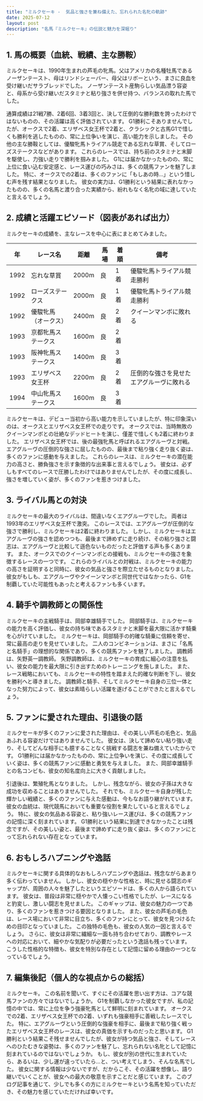 ```yaml
---
title: "ミルクセーキ -  気品と強さを兼ね備えた、忘れられた名牝の軌跡"
date: 2025-07-12
layout: post
description: "名馬『ミルクセーキ』の伝説と魅力を深堀り"
---
```


## 1. 馬の概要（血統、戦績、主な勝鞍）

ミルクセーキは、1990年生まれの芦毛の牝馬。父はアメリカの名種牡馬であるノーザンテースト、母はリンドシェーバー、母父はリボーという、まさに良血を受け継いだサラブレッドでした。  ノーザンテースト産駒らしい気品漂う容姿と、母系から受け継いだスタミナと粘り強さを併せ持つ、バランスの取れた馬でした。

通算成績は21戦7勝、2着6回、3着3回と、決して圧倒的な勝利数を誇ったわけではないものの、その活躍は高く評価されています。  G1勝利こそありませんでしたが、オークスで2着、エリザベス女王杯で2着と、クラシックと古馬G1で惜しくも勝利を逃したものの、常に上位争いを演じ、高い能力を示しました。  その他の主な勝鞍としては、優駿牝馬トライアル競走である忘れな草賞、そしてローズステークスなどがあります。  これらのレースでは、持ち前のスタミナと末脚を駆使し、力強い走りで勝利を掴みました。  G1には届かなかったものの、常に上位に食い込む安定感と、レース運びの巧みさは、多くの競馬ファンを魅了しました。  特に、オークスでの2着は、多くのファンに「もしあの時…」という惜しむ声を残す結果となりました。  彼女の実力は、G1勝利という結果に表れなかったものの、多くの名馬と渡り合った実績から、紛れもなく名牝の域に達していたと言えるでしょう。


## 2. 成績と活躍エピソード（図表があれば出力）

ミルクセーキの成績を、主なレースを中心に表にまとめてみました。

| 年 | レース名             | 距離 | 馬場 | 着順 | 備考                                     |
|---|----------------------|-----|-----|-----|-----------------------------------------|
| 1992 | 忘れな草賞           | 2000m | 良   | 1着 | 優駿牝馬トライアル競走勝利                |
| 1992 | ローズステークス       | 2000m | 良   | 1着 | 優駿牝馬トライアル競走勝利                |
| 1992 | 優駿牝馬（オークス）   | 2400m | 良   | 2着 | クイーンマンボに敗れる                    |
| 1993 | 京都牝馬ステークス     | 1600m | 良   | 2着 |                                         |
| 1993 | 阪神牝馬ステークス     | 1400m | 良   | 3着 |                                         |
| 1993 | エリザベス女王杯       | 2200m | 良   | 2着 | 圧倒的な強さを見せたエアグルーヴに敗れる |
| 1994 | 中山牝馬ステークス     | 1600m | 良   | 3着 |                                         |


ミルクセーキは、デビュー当初から高い能力を示していましたが、特に印象深いのは、オークスとエリザベス女王杯での走りです。  オークスでは、当時無敗のクイーンマンボとの壮絶なデッドヒートを演じ、僅差で惜しくも2着に終わりました。  エリザベス女王杯では、後の最強牝馬と呼ばれるエアグルーヴと対戦。  エアグルーヴの圧倒的な強さに屈したものの、最後まで粘り強く走り抜く姿は、多くのファンに感動を与えました。  これらのレースは、ミルクセーキの潜在能力の高さと、勝負強さを示す象徴的な出来事と言えるでしょう。  彼女は、必ずしもすべてのレースで圧勝したわけではありませんでしたが、その度に成長し、強さを増していく姿が、多くのファンを惹きつけました。



## 3. ライバル馬との対決

ミルクセーキの最大のライバルは、間違いなくエアグルーヴでした。  両者は1993年のエリザベス女王杯で激突。  このレースでは、エアグルーヴが圧倒的な強さで勝利し、ミルクセーキは2着に終わりました。  しかし、ミルクセーキはエアグルーヴの強さを認めつつも、最後まで諦めずに走り続け、その粘り強さと闘志は、エアグルーヴと比較して遜色ないものだったと評価する声も多くあります。  また、オークスでのクイーンマンボとの接戦も、ミルクセーキの強さを象徴するレースの一つです。  これらのライバルとの対戦は、ミルクセーキの能力の高さを証明すると同時に、彼女の気品と強さを際立たせるものとなりました。  彼女がもしも、エアグルーヴやクイーンマンボと同世代ではなかったら、G1を制覇していた可能性もあったと考えるファンも多くいます。


## 4. 騎手や調教師との関係性

ミルクセーキの主戦騎手は、岡部幸雄騎手でした。  岡部騎手は、ミルクセーキの能力を高く評価し、彼女の持ち味であるスタミナと末脚を最大限に活かす騎乗を心がけていました。  ミルクセーキは、岡部騎手の的確な騎乗に信頼を寄せ、常に最高の走りを見せていました。  二人のコンビネーションは、まさに「名馬と名騎手」の理想的な関係であり、多くの競馬ファンを魅了しました。  調教師は、矢野英一調教師。  矢野調教師は、ミルクセーキの育成に細心の注意を払い、彼女の能力を最大限に引き出すためのトレーニングを施しました。  また、レース戦略においても、ミルクセーキの特性を踏まえた的確な判断を下し、彼女を勝利へと導きました。  調教師と騎手、そしてミルクセーキ自身の三位一体となった努力によって、彼女は素晴らしい活躍を遂げることができたと言えるでしょう。


## 5. ファンに愛された理由、引退後の話

ミルクセーキが多くのファンに愛された理由は、その美しい芦毛の毛色と、気品あふれる容姿だけではありませんでした。  彼女は、決して諦めない粘り強い走り、そしてどんな相手にも臆することなく挑戦する闘志を兼ね備えていたからです。  G1勝利には届かなかったものの、常に上位争いを演じ、その度に成長していく姿は、多くの競馬ファンに感動と勇気を与えました。  また、岡部幸雄騎手との名コンビも、彼女の知名度向上に大きく貢献しました。

引退後は、繁殖牝馬となりました。  しかし、残念ながら、彼女の子孫は大きな成功を収めることはありませんでした。  それでも、ミルクセーキ自身が残した輝かしい戦績と、多くのファンに与えた感動は、今もなお語り継がれています。  彼女の血統は、現代競馬においても重要な役割を果たしていると言えるでしょう。  特に、彼女の気品ある容姿と、粘り強いレース運びは、多くの競馬ファンの記憶に深く刻まれています。  G1勝利という結果に到達できなかったことは残念ですが、その美しい姿と、最後まで諦めずに走り抜く姿は、多くのファンにとって忘れられない存在となっています。


## 6. おもしろハプニングや逸話

ミルクセーキに関する具体的なおもしろハプニングや逸話は、残念ながらあまり多く伝わっていません。  しかし、彼女の穏やかな性格と、時に見せる闘志のギャップが、周囲の人々を魅了したというエピソードは、多くの人から語られています。  彼女は、普段は非常に穏やかで人懐っこい性格でしたが、レースになると豹変し、激しい闘志を見せました。  このギャップは、彼女の魅力の一つであり、多くのファンを惹きつける要因となりました。  また、彼女の芦毛の毛色は、レース場において非常に目立ち、多くのファンにとって、彼女を見つけるための目印となっていました。  この独特の毛色も、彼女の人気の一因と言えるでしょう。  さらに、彼女は非常に繊細な一面も持ち合わせており、調教やレースへの対応において、細やかな気配りが必要だったという逸話も残っています。  こうした性格的な特徴も、彼女を特別な存在として記憶に留める理由の一つとなっているでしょう。


## 7. 編集後記（個人的な視点からの総括）

ミルクセーキ。  この名前を聞いて、すぐにその活躍を思い出す方は、コアな競馬ファンの方々ではないでしょうか。  G1を制覇しなかった彼女ですが、私の記憶の中では、常に上位を争う強豪牝馬として鮮明に刻まれています。  オークスでの2着、エリザベス女王杯での2着、いずれも強豪相手に善戦したレースでした。  特に、エアグルーヴという圧倒的な強豪を相手に、最後まで粘り強く戦ったエリザベス女王杯のレースは、彼女の真価を示すものだったと思います。  G1勝利という結果こそ残せませんでしたが、彼女が持つ気品と強さ、そしてレースへのひたむきな姿勢は、多くのファンを魅了し、忘れられない名牝として記憶に刻まれているのではないでしょうか。  もし、彼女が別の世代に生まれていたら、あるいは、少し運が違っていたら…と、つい考えてしまう、そんな名馬でした。  彼女に関する情報は少ないですが、だからこそ、その活躍を想像し、語り継いでいくことが、彼女への最大の敬意を示すことだと感じています。  このブログ記事を通じて、少しでも多くの方にミルクセーキという名馬を知っていただき、その魅力を感じていただければ幸いです。
